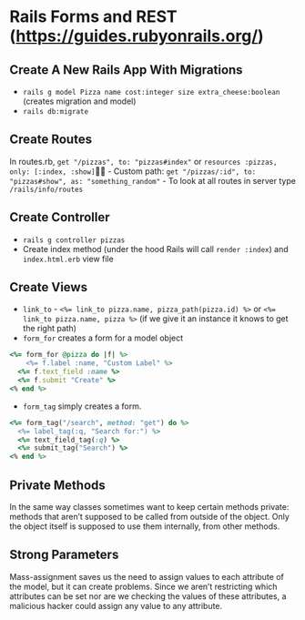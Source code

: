# Rails Forms and REST (https://guides.rubyonrails.org/)
## Create A New Rails App With Migrations
- `rails g model Pizza name cost:integer size extra_cheese:boolean` (creates migration and model)
- `rails db:migrate`

## Create Routes
In routes.rb, `get "/pizzas", to: "pizzas#index"` or `resources :pizzas, only: [:index, :show]`
	- Custom path: `get "/pizzas/:id", to: "pizzas#show", as: "something_random"`
	- To look at all routes in server type `/rails/info/routes`

## Create Controller
- `rails g controller pizzas`
- Create index method (under the hood Rails will call `render :index`) and `index.html.erb` view file

## Create Views
- `link_to` - `<%= link_to pizza.name, pizza_path(pizza.id) %>` or  `<%= link_to pizza.name, pizza %>` (if we give it an instance it knows to get the right path)
- `form_for` creates a form for a model object
```ruby
<%= form_for @pizza do |f| %>
	<%= f.label :name, "Custom Label" %>
  <%= f.text_field :name %>
  <%= f.submit "Create" %>
<% end %>
```
- `form_tag` simply creates a form. 
```ruby
<%= form_tag("/search", method: "get") do %>
  <%= label_tag(:q, "Search for:") %>
  <%= text_field_tag(:q) %>
  <%= submit_tag("Search") %>
<% end %>
```

## Private Methods
In the same way classes sometimes want to keep certain methods private: methods that aren’t supposed to be called from outside of the object. Only the object itself is supposed to use them internally, from other methods.

## Strong Parameters
Mass-assignment saves us the need to assign values to each attribute of the model, but it can create problems. Since we aren’t restricting which attributes can be set nor are we checking the values of these attributes, a malicious hacker could assign any value to any attribute.